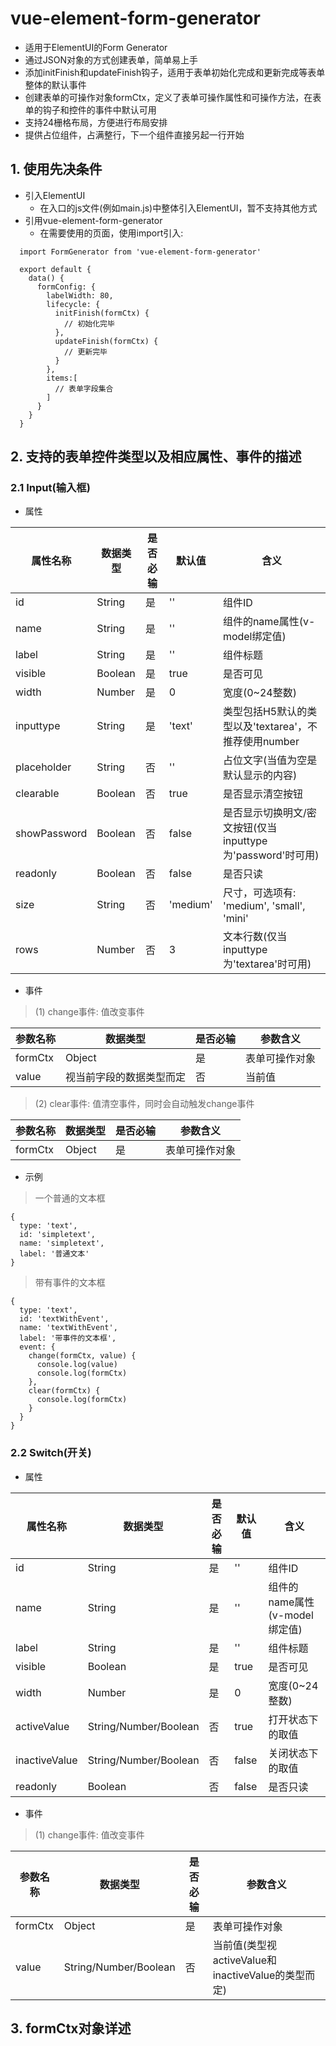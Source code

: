 # vue-element-form-generator

* 适用于ElementUI的Form Generator  
* 通过JSON对象的方式创建表单，简单易上手  
* 添加initFinish和updateFinish钩子，适用于表单初始化完成和更新完成等表单整体的默认事件  
* 创建表单的可操作对象formCtx，定义了表单可操作属性和可操作方法，在表单的钩子和控件的事件中默认可用  
* 支持24栅格布局，方便进行布局安排  
* 提供占位组件，占满整行，下一个组件直接另起一行开始  

## 1. 使用先决条件

* 引入ElementUI
  * 在入口的js文件(例如main.js)中整体引入ElementUI，暂不支持其他方式
* 引用vue-element-form-generator
  * 在需要使用的页面，使用import引入: 
```
  import FormGenerator from 'vue-element-form-generator'

  export default {
    data() {
      formConfig: {
        labelWidth: 80,
        lifecycle: {
          initFinish(formCtx) {
            // 初始化完毕
          },
          updateFinish(formCtx) {
            // 更新完毕
          }
        },
        items:[
          // 表单字段集合
        ]
      }
    }
  }
```

## 2. 支持的表单控件类型以及相应属性、事件的描述

### 2.1 Input(输入框)

* 属性

| 属性名称 | 数据类型 | 是否必输 | 默认值 | 含义 |
| ----- | ----- | ----- | ----- | ----- |
| id | String | 是 | '' | 组件ID |
| name | String | 是 | '' | 组件的name属性(v-model绑定值) |
| label | String | 是 | '' | 组件标题 |
| visible | Boolean | 是 | true | 是否可见 |
| width | Number | 是 | 0 | 宽度(0~24整数) |
| inputtype | String | 是 | 'text' | 类型包括H5默认的类型以及'textarea'，不推荐使用number |
| placeholder | String | 否 | '' | 占位文字(当值为空是默认显示的内容) |
| clearable | Boolean | 否 | true | 是否显示清空按钮 |
| showPassword | Boolean | 否 | false | 是否显示切换明文/密文按钮(仅当inputtype为'password'时可用) |
| readonly | Boolean | 否 | false | 是否只读 |
| size | String | 否 | 'medium' | 尺寸，可选项有: 'medium', 'small', 'mini' |
| rows | Number | 否 | 3 | 文本行数(仅当inputtype为'textarea'时可用) |

* 事件

> (1) change事件: 值改变事件  

| 参数名称 | 数据类型 | 是否必输 | 参数含义 |
| ----- | ----- | ----- | ----- |
| formCtx | Object | 是 | 表单可操作对象 |
| value | 视当前字段的数据类型而定 | 否 | 当前值 |
    
> (2) clear事件: 值清空事件，同时会自动触发change事件

| 参数名称 | 数据类型 | 是否必输 | 参数含义 |
| ----- | ----- | ----- | ----- |
| formCtx | Object | 是 | 表单可操作对象 |

* 示例

> 一个普通的文本框

```
{
  type: 'text',
  id: 'simpletext',
  name: 'simpletext',
  label: '普通文本'
}
```

> 带有事件的文本框

```
{
  type: 'text',
  id: 'textWithEvent',
  name: 'textWithEvent',
  label: '带事件的文本框',
  event: {
    change(formCtx, value) {
      console.log(value)
      console.log(formCtx)
    },
    clear(formCtx) {
      console.log(formCtx)
    }
  }
}
```
    
### 2.2 Switch(开关)

* 属性

| 属性名称 | 数据类型 | 是否必输 | 默认值 | 含义 |
| ----- | ----- | ----- | ----- | ----- |
| id | String | 是 | '' | 组件ID |
| name | String | 是 | '' | 组件的name属性(v-model绑定值) |
| label | String | 是 | '' | 组件标题 |
| visible | Boolean | 是 | true | 是否可见 |
| width | Number | 是 | 0 | 宽度(0~24整数) |
| activeValue | String/Number/Boolean | 否 | true | 打开状态下的取值 |
| inactiveValue | String/Number/Boolean | 否 | false | 关闭状态下的取值 |
| readonly | Boolean | 否 | false | 是否只读 |

* 事件
> (1) change事件: 值改变事件

| 参数名称 | 数据类型 | 是否必输 | 参数含义 |
| ----- | ----- | ----- | ----- |
| formCtx | Object | 是 | 表单可操作对象 |
| value | String/Number/Boolean | 否 | 当前值(类型视activeValue和inactiveValue的类型而定) |

## 3. formCtx对象详述